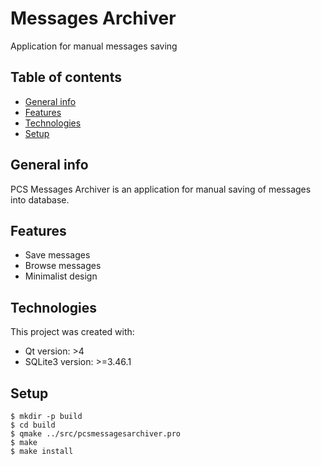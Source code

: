 # Messages Archiver

Application for manual messages saving

## Table of contents

* [General info](#general-info)
* [Features](#features)
* [Technologies](#technologies)
* [Setup](#setup)

## General info

PCS Messages Archiver is an application for manual saving of messages into database.

## Features

* Save messages
* Browse messages
* Minimalist design

## Technologies

This project was created with:

* Qt version: >4
* SQLite3 version: >=3.46.1

## Setup

```
$ mkdir -p build
$ cd build
$ qmake ../src/pcsmessagesarchiver.pro
$ make
$ make install
```
